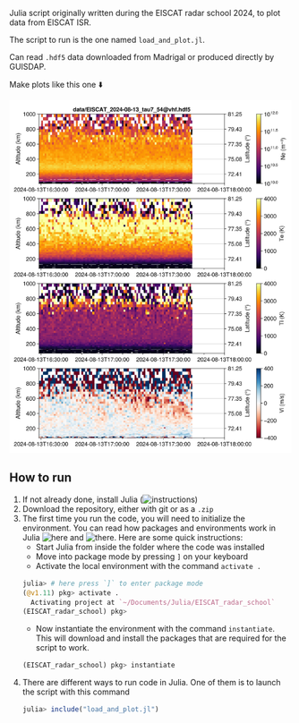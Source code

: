 Julia script originally written during the EISCAT radar school 2024, to plot data from EISCAT ISR. 

The script to run is the one named `load_and_plot.jl`.

Can read `.hdf5` data downloaded from Madrigal or produced directly by GUISDAP.

Make plots like this one ⬇️

<img src="figures/vhf_54.png" width="600" />

## How to run
1. If not already done, install Julia (![instructions](https://julialang.org/downloads/))
2. Download the repository, either with git or as a `.zip`
3. The first time you run the code, you will need to initialize the environment.
   You can read how packages and environments work in Julia ![here](https://pkgdocs.julialang.org/v1/getting-started/) and ![there](https://modernjuliaworkflows.org/writing/#repl).
   Here are some quick instructions:
   - Start Julia from inside the folder where the code was installed
   - Move into package mode by pressing  `]`  on your keyboard
   - Activate the local environment with the command `activate .`
   ```julia
   julia> # here press `]` to enter package mode
   (@v1.11) pkg> activate .
     Activating project at `~/Documents/Julia/EISCAT_radar_school`
   (EISCAT_radar_school) pkg> 
   ```
   - Now instantiate the environment with the command `instantiate`. This will download and install the packages that are required for the script to work.
   ```julia
   (EISCAT_radar_school) pkg> instantiate
   ```
5. There are different ways to run code in Julia. One of them is to launch the script with this command
   ```julia
   julia> include("load_and_plot.jl")
   ```
